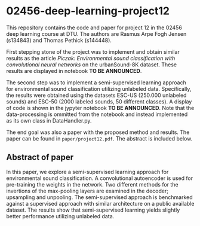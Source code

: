 # 02456-deep-learning-project12
This repository contains the code and paper for project 12 in the 02456 deep learning course at DTU. The authors are Rasmus Arpe Fogh Jensen (s134843) and Thomas Pethick (s144448).

First stepping stone of the project was to implement and obtain similar results as the article *Piczak: Environmental sound classification with convolutional neural networks* on the urbanSound-8K dataset. These results are displayed in notebook **TO BE ANNOUNCED**. 

The second step was to implement a semi-supervised learning approach for environmental sound classification utilizing unlabeled data. Specifically, the results were obtained using the datasets ESC-US (250.000 unlabeled sounds) and ESC-50 (2000 labeled sounds, 50 different classes). A display of code is shown in the jypyter notebook **TO BE ANNOUNCED**. Note that the data-processing is ommitted from the notebook and instead implemented as its own class in DataHandler.py.

The end goal was also a paper with the proposed method and results. The paper can be found in `paper/project12.pdf`. The abstract is included below. 

## Abstract of paper
In this paper, we explore a semi-supervised learning approach for environmental sound classification. A convolutional autoencoder is used for pre-training the weights in the network. Two different methods for the invertions of the max-pooling layers are examined in the decoder; upsampling and unpooling. The semi-supervised approach is benchmarked against a supervised approach with similar architecture on a public available dataset. The results show that semi-supervised learning yields slightly better performance utilizing unlabeled data.

